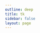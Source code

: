 ```yaml
---
outline: deep
title: tk
sidebar: false
layout: page
---
```


<base-index :title="$frontmatter.title "/>
